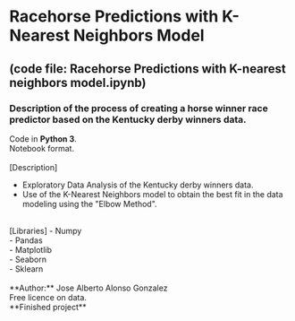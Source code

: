 # Racehorse Predictions with K-Nearest Neighbors Model
## (code file: Racehorse Predictions with K-nearest neighbors model.ipynb)
### Description of the process of creating a horse winner race predictor based on the Kentucky derby winners data.<br>
Code in **Python 3**.<br>
Notebook format.<br><br>
[Description]
- Exploratory Data Analysis of the Kentucky derby winners data.<br>
- Use of the K-Nearest Neighbors model to obtain the best fit in the data modeling using the "Elbow Method".<br>
<br>
[Libraries]
- Numpy<br>
- Pandas<br>
- Matplotlib<br>
- Seaborn<br>
- Sklearn<br>
<br>
**Author:** Jose Alberto Alonso Gonzalez <br>
Free licence on data.<br>
**Finished project**
